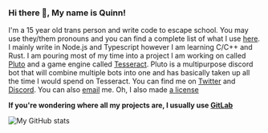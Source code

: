 ### Hi there 👋, My name is Quinn!
I'm a 15 year old trans person and write code to escape school. You may use they/them pronouns and you can find a complete list of what I use [here](https://en.pronouns.page/@Identithree). I mainly write in Node.js and Typescript however I am learning C/C++ and Rust. I am pouring most of my time into a project I am working on called [Pluto](https://gitlab.com/saharacorp/pluto) and a game engine called [Tesseract](https://gitlab.com/saharacorp/tesseract). Pluto is a multipurpose discord bot that will combine multiple bots into one and has basically taken up all the time I would spend on Tesseract. You can find me on [Twitter](https://twitter.com/Identithree) and [Discord](https://discord.com/users/422415365742788618). You can also [email](mailto:hello@quinnlane.dev?subject=GitHub%20-%20Hey%20%F0%9F%91%8B&body=Type%20your%20question%2C%20comment%2C%20cool%20pictures%20of%20cats%2C%20etc.%20here.%20You%20also%20might%20want%20to%20change%20the%20subject%20to%20better%20fit%20what%20this%20email%20is%20about.) me. Oh, I also made [a license](https://gitlab.com/Identithree/BGDCPL)

**If you're wondering where all my projects are, I usually use [GitLab](https://gitlab.com/identithree)**

![My GitHub stats](https://github-readme-stats.vercel.app/api?username=Identithree&show_icons=true&theme=dark&custom_title=My%20GitHub%20Statistics)

